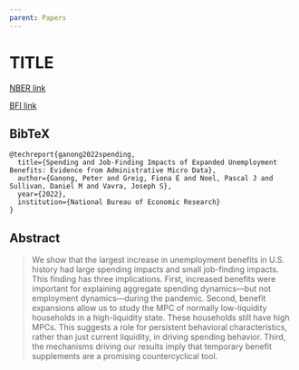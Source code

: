 ```yaml
---
parent: Papers
---
```


# TITLE

[NBER link](https://www.nber.org/papers/w30315)

[BFI link](https://bfi.uchicago.edu/working-paper/spending-and-job-search-impacts-of-expanded-ui/)

## BibTeX
```
@techreport{ganong2022spending,
  title={Spending and Job-Finding Impacts of Expanded Unemployment Benefits: Evidence from Administrative Micro Data},
  author={Ganong, Peter and Greig, Fiona E and Noel, Pascal J and Sullivan, Daniel M and Vavra, Joseph S},
  year={2022},
  institution={National Bureau of Economic Research}
}
```

## Abstract

> We show that the largest increase in unemployment benefits in U.S. history had large spending impacts and small job-finding impacts. This finding has three implications. First, increased benefits were important for explaining aggregate spending dynamics—but not employment dynamics—during the pandemic. Second, benefit expansions allow us to study the MPC of normally low-liquidity households in a high-liquidity state. These households still have high MPCs. This suggests a role for persistent behavioral characteristics, rather than just current liquidity, in driving spending behavior. Third, the mechanisms driving our results imply that temporary benefit supplements are a promising countercyclical tool.


<!--

## My Notes

This paper contains some figures that might be good to mention in teaching.

> estimated one-month MPCs between 26 and 43 cents

(though note such households are suggested to have intrinsically higher MPC than average)


Context
- CARES ACt gave 600 USD per week April-July to unemployed people through the Pandemic Unemployment Assistance program.
    - Also expanded unemployment insurance coverage to more people
    - and extended coverage for people who were already on UI
- CARES PUA expired at the end of July 2020
- Executive order extended coverage with "Lost Wages Assistance", but delays meant those were usually given out in Sept.
- New legislation authorized 300 USD payments Jan-Sept of 2021



Effect on Job-finding is modest. (See figure 3.)
They argue this is because the recession resulted in the job finding rate already being depressed, so the effect of the benefits was relatively small.

But They focus only on new-job-finding, deliberately ignoring recall. That makes me doubt the generalizability of their conclusions here.

The typical pattern for someone receiving these benefits wasn't that they lost their job.
It was that there hours were reduced by government mandate.
In fact, many of the people receiving these benefits were still employed at the time, just at reduced hours.


Section 4.4 says that:

> There is some evidence that the expiration of
the $600 supplement might have had a small effect on recalls but the evidence is hard to interpret, and
even the upper bound of plausible causal impacts on recalls still implies small aggregate employment
effects. There is no evidence of any effect of the $300 supplement on recalls.

But of course UI benefits won't reduce recall. You lose the benefits if you don't respond to the recall, right?
On the other hand, at least for the pandemic, you keep the benefits if you respond to the recall, as long as you don't work too much.
So the employment effect of the pandemic should be seen in reduced hours, not reduced unemployment status. No?

Look at the appendix graphs, I'm convinced it makes since to look at job-finding seperately from recall.
But it's still odd that "hour" doesn't get any crtl-f hits.

> We define a worker as having been recalled when they begin an employment spell with their prior
employer between five weeks before and three weeks after the end of a benefit spell.

Actually, based on this snippet from the appendix, either the paper is mismeasuring recall, 
or I am misremembering how the benefits programs worked.



I asked wife. She says recalled workers indeed got +300 per week if you don't work beyond a certain threshold.
Thresholds depends on per-person working hours. 
It was something like less than half. Spitballed 400 dollar threshold if you previously made 1000.
But with the extra 300 from feds, it made sense to stay below that threshold.

I found official verification of this [here](https://www.dol.gov/newsroom/releases/eta/eta20210225-0), though it doesn't go into details:

> The new guidance expands eligibility to three categories of workers: ... Workers laid off, or **who have had their work hours reduced** as a direct result of the pandemic.

Ah, the linked guidance was retroactive, but issued February 25, 2021
The paper's data only extends through February 2021

> Our sample runs
through February 2021 because this is when we can most reliably measure job-finding. Specifically,
benefit eligibility extensions mean that UI exits from April 2020 through February 2021 rarely reflect
benefit exhaustion and therefore usually reflect a return to work.4

> For example, the California Policy Lab (Bell et al. 2022) calculates that fewer than 3 in 1000 recipients exhausted
benefits during this time period. However, beginning in March 2021, there are a number of UI exits which do not reflect
job-finding because of a technical issue with how UI systems pay claims for spells that last longer than a year (Bell
et al. 2021). Extending our analysis to later periods therefore requires measuring job starts from direct deposit labor
income in order to distinguish between UI exits arising from job-finding and exhaustion.

Strange how the reduced hours aren't mentioned either. But if there were other reasons for excluded the relevant time period from their analysis, then it makes sense that they might not bother to discuss it.

Actually actually, I checked again. People were still getting the benefit bonus when they worked, even back in May 2020. They got less UI, but still got the full federal bonus. I don't think that was a Minnesota-specific thing...
No benefits in August, but then they "covered the gap" in september (6 times 300 once, plus the regular weekly).
No bonus in October Nov...
Benefit bonus comes back in January and last through September.



Anecdotally, employees tried to keep reduced hours until the 300 USD benefits subsided.
Still saw the labor shortage in aggregate after that, 
and no obvious pattern jumps out looking at Fred's graph of [Average Weekly Hours of All Employees, Leisure and Hospitality](https://fred.stlouisfed.org/series/AWHAELAH) ([NSA](https://fred.stlouisfed.org/series/CEU7000000002))
so not sure why the employees my HH saw differed from the general vibe of the economy.

-->



<!--Also, several kitchen workers called the boss asking to be rehired as soon as the bonus stopped.-->


<!--

Hello,

I was talking to a restaurant manager, and they described the following pattern for their part-time employees' working decisions during the pandemic:
Employees continue to receive partial UI benefits after being recalled to work. 
The full federal bonus (600 then later 300 USD) is paid out as long as the employee receives any UI benefits. 
Thus the optimal thing for the employee to do is work some number of reduced hours just below the threshold that would result in their losing benefits.
And indeed, it wasn't until the 300 dollar bonus expired that employees wanted to work full hours again.
I wondered whether such situations 



I was talking to a restaurant manager, and they described how recalled employees still received the full federal bonus (600 then later 300 USD) to UI as long as they had reduced hours low enough to collect any UI benefits at all. Thus employees would aim to work just below this threshold, and only wanted longer hours again once the bonus 300 stopped being paid out.

I'm curious how common this kind of situation was. 

Just eyeballing the graph of average weekly hours for leisure/hospitality, I don't see a Sept 2021 spike (if anything avg hours looks a bit elevated during the benefits period), but anecdotally the manager made this sound like a common problem among part-time employers.

I was referred to your paper on Spending and Job-Finding Impacts of Expanded Unemployment Benefits, but the paper looks at the extensive margin, defining recall based on the end of a benefit spell. Still, I thought it might be worth asking:

Would you happen to have an idea how common it was for employees to be recalled but working low-enough hours to continue receiving pandemic UI? Is that something which can be observed in your data?

Thanks,
Robert Winslow

https://fred.stlouisfed.org/series/CEU7000000002


https://bfi.uchicago.edu/working-paper/spending-and-job-search-impacts-of-expanded-ui/


-->


